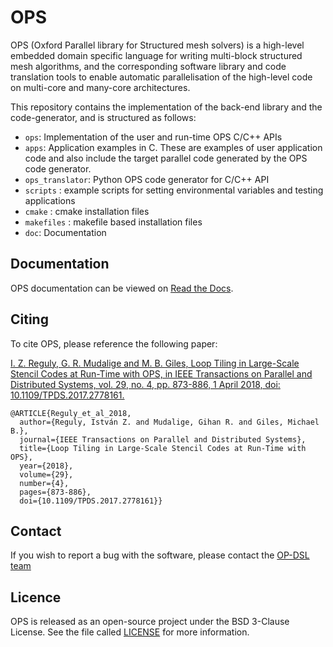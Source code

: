 # OPS

OPS (Oxford Parallel library for Structured mesh solvers) is a high-level embedded domain specific language for writing multi-block structured mesh algorithms, and the corresponding software library and code translation tools to enable automatic parallelisation of the high-level code on multi-core and many-core architectures.

This repository contains the implementation of the back-end library and the code-generator, and is structured as follows:

* `ops`: Implementation of the user and run-time OPS C/C++ APIs
* `apps`: Application examples in C.
  These are examples of user application code and also include the target parallel code generated by the OPS code generator.
* `ops_translator`: Python OPS code generator for C/C++ API
* `scripts` : example scripts for setting environmental variables and testing applications
* `cmake` : cmake installation files
* `makefiles` : makefile based installation files
* `doc`: Documentation

## Documentation

OPS documentation can be viewed on [Read the Docs](https://ops-dsl.readthedocs.io/).

## Citing
To cite OPS, please reference the following paper:

[I. Z. Reguly, G. R. Mudalige and M. B. Giles, Loop Tiling in Large-Scale Stencil Codes at Run-Time with OPS, in IEEE Transactions on Parallel and Distributed Systems, vol. 29, no. 4, pp. 873-886, 1 April 2018, doi: 10.1109/TPDS.2017.2778161.](https://ieeexplore.ieee.org/abstract/document/8121995)

```
@ARTICLE{Reguly_et_al_2018,
  author={Reguly, István Z. and Mudalige, Gihan R. and Giles, Michael B.},
  journal={IEEE Transactions on Parallel and Distributed Systems}, 
  title={Loop Tiling in Large-Scale Stencil Codes at Run-Time with OPS}, 
  year={2018},
  volume={29},
  number={4},
  pages={873-886},
  doi={10.1109/TPDS.2017.2778161}}
```

## Contact
If you wish to report a bug with the software, please contact the [OP-DSL team](https://op-dsl.github.io/about.html)

## Licence 
OPS is released as an open-source project under the BSD 3-Clause License. See the file called [LICENSE](https://github.com/OP-DSL/OPS/blob/master/LICENSE) for more information.

